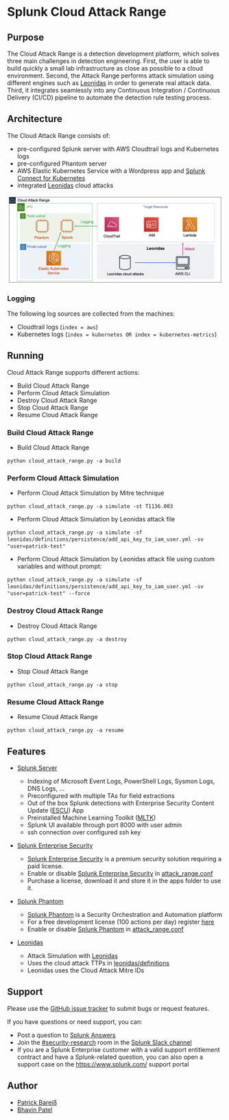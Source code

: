 # Splunk Cloud Attack Range

## Purpose
The Cloud Attack Range is a detection development platform, which solves three main challenges in detection engineering. First, the user is able to build quickly a small lab infrastructure as close as possible to a cloud environment. Second, the Attack Range performs attack simulation using different engines such as [Leonidas](https://github.com/FSecureLABS/leonidas) in order to generate real attack data. Third, it integrates seamlessly into any Continuous Integration / Continuous Delivery (CI/CD) pipeline to automate the detection rule testing process.  

## Architecture
The Cloud Attack Range consists of:
- pre-configured Splunk server with AWS Cloudtrail logs and Kubernetes logs
- pre-configured Phantom server
- AWS Elastic Kubernetes Service with a Wordpress app and [Splunk Connect for Kubernetes](https://github.com/splunk/splunk-connect-for-kubernetes)
- integrated [Leonidas](https://github.com/FSecureLABS/leonidas) cloud attacks

![Architecture](docs/cloud_attack_range_architecture.png)

### Logging
The following log sources are collected from the machines:
- Cloudtrail logs (```index = aws```)
- Kubernetes logs (```index = kubernetes OR index = kubernetes-metrics```)

## Running
Cloud Attack Range supports different actions:
- Build Cloud Attack Range
- Perform Cloud Attack Simulation
- Destroy Cloud Attack Range
- Stop Cloud Attack Range
- Resume Cloud Attack Range

### Build Cloud Attack Range
- Build Cloud Attack Range
```
python cloud_attack_range.py -a build
```

### Perform Cloud Attack Simulation
- Perform Cloud Attack Simulation by Mitre technique
```
python cloud_attack_range.py -a simulate -st T1136.003
```
- Perform Cloud Attack Simulation by Leonidas attack file
```
python cloud_attack_range.py -a simulate -sf leonidas/definitions/persistence/add_api_key_to_iam_user.yml -sv "user=patrick-test"
```
- Perform Cloud Attack Simulation by Leonidas attack file using custom variables and without prompt:
```
python cloud_attack_range.py -a simulate -sf leonidas/definitions/persistence/add_api_key_to_iam_user.yml -sv "user=patrick-test" --force
```

### Destroy Cloud Attack Range
- Destroy Cloud Attack Range
```
python cloud_attack_range.py -a destroy
```

### Stop Cloud Attack Range
- Stop Cloud Attack Range
```
python cloud_attack_range.py -a stop
```

### Resume Cloud Attack Range
- Resume Cloud Attack Range
```
python cloud_attack_range.py -a resume
```

## Features
- [Splunk Server](https://github.com/splunk/attack_range/wiki/Splunk-Server)
  * Indexing of Microsoft Event Logs, PowerShell Logs, Sysmon Logs, DNS Logs, ...
  * Preconfigured with multiple TAs for field extractions
  * Out of the box Splunk detections with Enterprise Security Content Update ([ESCU](https://splunkbase.splunk.com/app/3449/)) App
  * Preinstalled Machine Learning Toolkit ([MLTK](https://splunkbase.splunk.com/app/2890/))
  * Splunk UI available through port 8000 with user admin
  * ssh connection over configured ssh key

- [Splunk Enterprise Security](https://splunkbase.splunk.com/app/263/)
  * [Splunk Enterprise Security](https://splunkbase.splunk.com/app/263/) is a premium security solution requiring a paid license.
  * Enable or disable [Splunk Enterprise Security](https://splunkbase.splunk.com/app/263/) in [attack_range.conf](attack_range.conf)
  * Purchase a license, download it and store it in the apps folder to use it.

- [Splunk Phantom](https://www.splunk.com/en_us/software/splunk-security-orchestration-and-automation.html)
  * [Splunk Phantom](https://www.splunk.com/en_us/software/splunk-security-orchestration-and-automation.html) is a Security Orchestration and Automation platform
  * For a free development license (100 actions per day) register [here](https://my.phantom.us/login/?next=/)
  * Enable or disable [Splunk Phantom](https://www.splunk.com/en_us/software/splunk-security-orchestration-and-automation.html) in [attack_range.conf](attack_range.conf)

- [Leonidas](https://github.com/FSecureLABS/leonidas)
  * Attack Simulation with [Leonidas](https://github.com/FSecureLABS/leonidas)
  * Uses the cloud attack TTPs in [leonidas/definitions](leonidas/definitions)
  * Leonidas uses the Cloud Attack Mitre IDs


## Support
Please use the [GitHub issue tracker](https://github.com/splunk/attack_range_cloud/issues) to submit bugs or request features.

If you have questions or need support, you can:

* Post a question to [Splunk Answers](http://answers.splunk.com)
* Join the [#security-research](https://splunk-usergroups.slack.com/messages/C1RH09ERM/) room in the [Splunk Slack channel](http://splunk-usergroups.slack.com)
* If you are a Splunk Enterprise customer with a valid support entitlement contract and have a Splunk-related question, you can also open a support case on the https://www.splunk.com/ support portal


## Author
* [Patrick Bareiß](https://twitter.com/bareiss_patrick)
* [Bhavin Patel](https://twitter.com/hackpsy)

